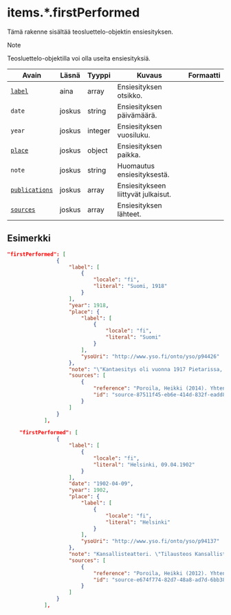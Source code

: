 # items.\*.firstPerformed

Tämä rakenne sisältää teosluettelo-objektin ensiesityksen.

> [!NOTE]
> Teosluettelo-objektilla voi olla useita ensiesityksiä.

| Avain | Läsnä | Tyyppi | Kuvaus | Formaatti |
| --- | --- | --- | --- | --- |
| [`label`](#itemsfirstperformedlabel) | aina | array | Ensiesityksen otsikko. |  |
| `date` | joskus | string | Ensiesityksen päivämäärä. | |
| `year` | joskus | integer | Ensiesityksen vuosiluku. | |
| [`place`](#itemsfirstperformedplace) | joskus | object | Ensiesityksen paikka. | |
| `note` | joskus | string | Huomautus ensiesityksestä. | |
| [`publications`](#itemsfirstperformedpublications) | joskus | array | Ensiesitykseen liittyvät julkaisut. | |
| [`sources`](#itemsfirstperformedsources) | joskus | array | Ensiesityksen lähteet. | |

## Esimerkki

```JSON
"firstPerformed": [
                {
                    "label": [
                        {
                            "locale": "fi",
                            "literal": "Suomi, 1918"
                        }
                    ],
                    "year": 1918,
                    "place": {
                        "label": [
                            {
                                "locale": "fi",
                                "literal": "Suomi"
                            }
                        ],
                        "ysoUri": "http://www.yso.fi/onto/yso/p94426"
                    },
                    "note": "\"Kantaesitys oli vuonna 1917 Pietarissa, Suomessa 1918\" (Poroila 2014)",
                    "sources": [
                        {
                            "reference": "Poroila, Heikki (2014). Yhtenäistetty Ernest Pingoud. Teosten yhtenäistettyjen nimekkeiden ohjeluettelo. Helsinki, Suomen musiikkikirjastoyhdistys. Suomen musiikkikirjastoyhdistyksen julkaisusarja, 169. PDF. ISBN 978-952-5363-68-5. ",
                            "id": "source-87511f45-eb6e-414d-832f-eadd88967c4b"
                        }
                    ]
                }
            ],
```
```JSON
    "firstPerformed": [
                {
                    "label": [
                        {
                            "locale": "fi",
                            "literal": "Helsinki, 09.04.1902"
                        }
                    ],
                    "date": "1902-04-09",
                    "year": 1902,
                    "place": {
                        "label": [
                            {
                                "locale": "fi",
                                "literal": "Helsinki"
                            }
                        ],
                        "ysoUri": "http://www.yso.fi/onto/yso/p94137"
                    },
                    "note": "Kansallisteatteri. \"Tilausteos Kansallisteatterin avajaisiin 9.4.1902.\" (Poroila 2012)",
                    "sources": [
                        {
                            "reference": "Poroila, Heikki (2012). Yhtenäistetty Armas Järnefelt. Yhtenäistettyjen nimekkeiden ohjeluettelo. Helsinki, Suomen musiikkikirjastoyhdistys. Suomen musiikkikirjastoyhdistyksen julkaisusarja, 134. PDF. ISBN 978-952-5363-68-5. ",
                            "id": "source-e674f774-82d7-48a8-ad7d-6bb3834a747e"
                        }
                    ]
                }
            ],
```